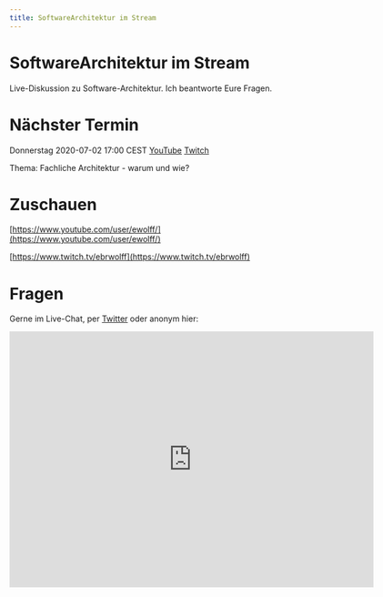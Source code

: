 ```yaml
---
title: SoftwareArchitektur im Stream
---
```


# SoftwareArchitektur im Stream

Live-Diskussion zu Software-Architektur. Ich beantworte Eure
Fragen.

# Nächster Termin

Donnerstag 2020-07-02 17:00 CEST [YouTube](https://www.youtube.com/watch?v=aEN-BQXTcx4) [Twitch](https://www.twitch.tv/ebrwolff)

Thema: Fachliche Architektur - warum und wie?

# Zuschauen

[https://www.youtube.com/user/ewolff/](https://www.youtube.com/user/ewolff/)

[https://www.twitch.tv/ebrwolff](https://www.twitch.tv/ebrwolff)

# Fragen

Gerne im Live-Chat, per [Twitter](https://twitter.com/ewolff) oder anonym
hier:

<iframe
src="https://docs.google.com/forms/d/e/1FAIpQLSf0xIZkNG_wRJ0IiobVcO3Z-q3dQMcwYTww0wgiWCupZCKM4A/viewform?embedded=true"
width="640" height="450" frameborder="0" marginheight="0"
marginwidth="0">Loading…</iframe>

